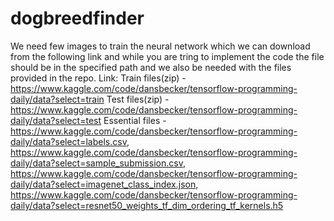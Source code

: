 # dogbreedfinder


We need few images to train the neural network which we can download from the following link and while you are tring to implement the code the file should be in the specified path and we also be needed with the files provided in the repo.
 Link: 
Train files(zip) - https://www.kaggle.com/code/dansbecker/tensorflow-programming-daily/data?select=train
Test files(zip) - https://www.kaggle.com/code/dansbecker/tensorflow-programming-daily/data?select=test
Essential files - https://www.kaggle.com/code/dansbecker/tensorflow-programming-daily/data?select=labels.csv, https://www.kaggle.com/code/dansbecker/tensorflow-programming-daily/data?select=sample_submission.csv, https://www.kaggle.com/code/dansbecker/tensorflow-programming-daily/data?select=imagenet_class_index.json, https://www.kaggle.com/code/dansbecker/tensorflow-programming-daily/data?select=resnet50_weights_tf_dim_ordering_tf_kernels.h5
                  
